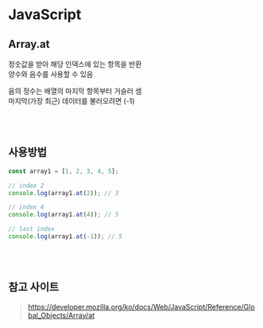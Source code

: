 # JavaScript

## Array.at

정숫값을 받아 해당 인덱스에 있는 항목을 반환  
양수와 음수를 사용할 수 있음    

음의 정수는 배열의 마지막 항목부터 거슬러 셈  
마지막(가장 최근) 데이터를 불러오려면 (-1)

<br><br>

## 사용방법

```ts
const array1 = [1, 2, 3, 4, 5];

// index 2 
console.log(array1.at(2)); // 3

// index 4 
console.log(array1.at(4)); // 5

// last index
console.log(array1.at(-1)); // 5
```

<br><br>

## 참고 사이트

> https://developer.mozilla.org/ko/docs/Web/JavaScript/Reference/Global_Objects/Array/at
